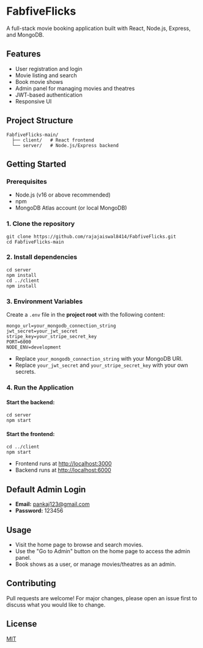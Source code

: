 # FabfiveFlicks

A full-stack movie booking application built with React, Node.js, Express, and MongoDB.

## Features

- User registration and login
- Movie listing and search
- Book movie shows
- Admin panel for managing movies and theatres
- JWT-based authentication
- Responsive UI

## Project Structure

```
FabfiveFlicks-main/
  ├── client/   # React frontend
  └── server/   # Node.js/Express backend
```

## Getting Started

### Prerequisites

- Node.js (v16 or above recommended)
- npm
- MongoDB Atlas account (or local MongoDB)

### 1. Clone the repository

```
git clone https://github.com/rajajaiswal8414/FabfiveFlicks.git
cd FabfiveFlicks-main
```

### 2. Install dependencies

```
cd server
npm install
cd ../client
npm install
```

### 3. Environment Variables

Create a `.env` file in the **project root** with the following content:

```
mongo_url=your_mongodb_connection_string
jwt_secret=your_jwt_secret
stripe_key=your_stripe_secret_key
PORT=6000
NODE_ENV=development
```

- Replace `your_mongodb_connection_string` with your MongoDB URI.
- Replace `your_jwt_secret` and `your_stripe_secret_key` with your own secrets.

### 4. Run the Application

#### Start the backend:

```
cd server
npm start
```

#### Start the frontend:

```
cd ../client
npm start
```

- Frontend runs at [http://localhost:3000](http://localhost:3000)
- Backend runs at [http://localhost:6000](http://localhost:6000)

## Default Admin Login

- **Email:** pankaj123@gmail.com
- **Password:** 123456

## Usage

- Visit the home page to browse and search movies.
- Use the "Go to Admin" button on the home page to access the admin panel.
- Book shows as a user, or manage movies/theatres as an admin.

## Contributing

Pull requests are welcome! For major changes, please open an issue first to discuss what you would like to change.

## License

[MIT](LICENSE)
